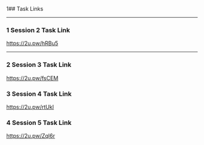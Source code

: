 1## Task Links

---

### 1 Session 2 Task Link
https://2u.pw/hRBu5

---

### 2 Session 3 Task Link
https://2u.pw/fsCEM

### 3 Session 4 Task Link
https://2u.pw/rtUkI

### 4 Session 5 Task Link
https://2u.pw/Zql6r
